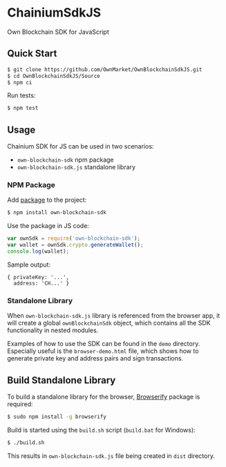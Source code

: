 # ChainiumSdkJS

Own Blockchain SDK for JavaScript


## Quick Start

```bash
$ git clone https://github.com/OwnMarket/OwnBlockchainSdkJS.git
$ cd OwnBlockchainSdkJS/Source
$ npm ci
```


Run tests:

```bash
$ npm test
```


## Usage

Chainium SDK for JS can be used in two scenarios:

- `own-blockchain-sdk` npm package
- `own-blockchain-sdk.js` standalone library


### NPM Package

Add [package](https://www.npmjs.com/package/own-blockchain-sdk) to the project:

```bash
$ npm install own-blockchain-sdk
```

Use the package in JS code:

```js
var ownSdk = require('own-blockchain-sdk');
var wallet = ownSdk.crypto.generateWallet();
console.log(wallet);
```

Sample output:

```
{ privateKey: '...',
  address: 'CH...' }
```


### Standalone Library

When `own-blockchain-sdk.js` library is referenced from the browser app,
it will create a global `ownBlockchainSdk` object, which contains all the SDK functionality in nested modules.

Examples of how to use the SDK can be found in the `demo` directory. Especially useful is the `browser-demo.html` file,
which shows how to generate private key and address pairs and sign transactions.


## Build Standalone Library

To build a standalone library for the browser, [Browserify](http://browserify.org) package is required:

```bash
$ sudo npm install -g browserify
```

Build is started using the `build.sh` script (`build.bat` for Windows):

```bash
$ ./build.sh
```

This results in `own-blockchain-sdk.js` file being created in `dist` directory.

